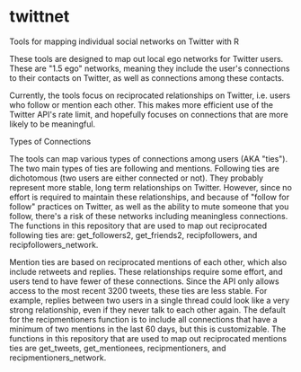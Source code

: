 # twittnet
Tools for mapping individual social networks on Twitter with R

These tools are designed to map out local ego networks for Twitter users. These are "1.5 ego" networks, meaning they include the user's connections to their contacts on Twitter, as well as connections among these contacts. 

Currently, the tools focus on reciprocated relationships on Twitter, i.e. users who follow or mention each other. This makes more efficient use of the Twitter API's rate limit, and hopefully focuses on connections that are more likely to be meaningful.

Types of Connections

The tools can map various types of connections among users (AKA "ties"). The two main types of ties are following and mentions. Following ties are dichotomous (two users are either connected or not). They probably represent more stable, long term relationships on Twitter. However, since no effort is required to maintain these relationships, and because of "follow for follow" practices on Twitter, as well as the ability to mute someone that you follow, there's a risk of these networks including meaningless connections.
The functions in this repository that are used to map out reciprocated following ties are: get_followers2, get_friends2, recipfollowers, and recipfollowers_network.

Mention ties are based on reciprocated mentions of each other, which also include retweets and replies. These relationships require some effort, and users tend to have fewer of these connections. Since the API only allows access to the most recent 3200 tweets, these ties are less stable. For example, replies between two users in a single thread could look like a very strong relationship, even if they never talk to each other again.  The default for the recipmentioners function is to include all connections that have a minimum of two mentions in the last 60 days, but this is customizable.
The functions in this repository that are used to map out reciprocated mentions ties are get_tweets, get_mentionees, recipmentioners, and recipmentioners_network.

